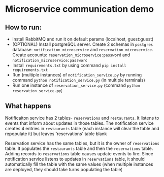 # Microservice communication demo

## How to run:
+ install RabbitMQ and run it on default params (localhost, guest:guest)
+ (OPTIONAL) Install postgreSQL server. Create 2 schemas in `postgres` database: `notification_microservice` and `reservation_microservice`. Create accounts: `reservation_microservice:password` and `notification_microservice:password`
+ Install `requirements.txt` by using command `pip install requirements.txt`
+ Run (multiple instances) of `notification_service.py` by running command `python notification_service.py` (in multiple terminals)
+ Run one instance of `reservation_service.py` (command `python reservation_service.py`)

## What happens

Notificaiton service has 2 tables- `reservations` and `restaurants`. It listens to events that inform about updates in those tables. 
The notification service creates 4 entries in `restaurants` table (each instance will clear the table and repopulate it) but leaves 'reservations' table blank

Reservation service has the same tables, but it is the owner of `reservations` table.
It populates the `restaurants` table and then the `reservations` table.
Adding records to `reservations` table causes update events to fire.
Since notification service listens to updates in `reservations` table, it should automatically fill the table with the same values (when multiple instances are deployed, they should take turns populating the table)
